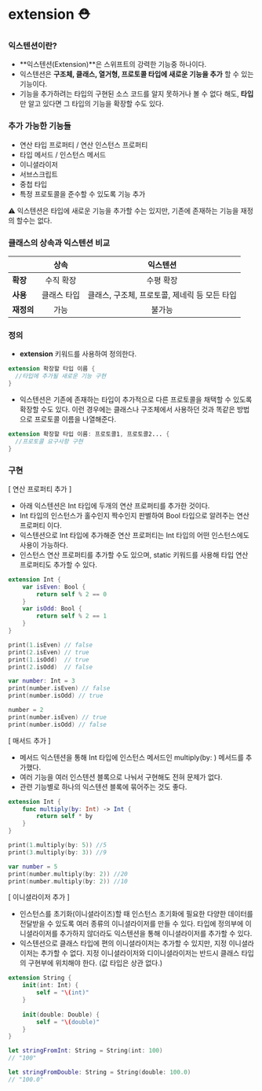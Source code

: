 # extension ⛑



### 익스텐션이란?

- **익스텐션(Extension)**은 스위프트의 강력한 기능중 하나이다.
- 익스텐션은 **구조체, 클래스, 열거형, 프로토콜 타입에 새로운 기능을 추가** 할 수 있는 기능이다.
- 기능을 추가하려는 타입의 구현된 소스 코드를 알지 못하거나 볼 수 없다 해도, **타입**만 알고 있다면 그 타입의 기능을 확장할 수도 있다.



### 추가 가능한 기능들

- 연산 타입 프로퍼티 / 연산 인스턴스 프로퍼티
- 타입 메서드 / 인스턴스 메서드
- 이니셜라이저
- 서브스크립트
- 중첩 타입
- 특정 프로토콜을 준수할 수 있도록 기능 추가

⚠️ 익스텐션은 타입에 새로운 기능을 추가할 수는 있지만, 기존에 존재하는 기능을 재정의 할수는 없다.



### 클래스의 상속과 익스텐션 비교

|            |    상속     |                   익스텐션                    |
| ---------- | :---------: | :-------------------------------------------: |
| **확장**   |  수직 확장  |                   수평 확장                   |
| **사용**   | 클래스 타입 | 클래스, 구조체, 프로토콜, 제네릭 등 모든 타입 |
| **재정의** |    가능     |                    불가능                     |



### 정의

- **extension** 키워드를 사용하여 정의한다.

``` swift
extension 확장할 타입 이름 {
  //타입에 추가될 새로운 기능 구현
}
```

- 익스텐션은 기존에 존재하는 타입이 추가적으로 다른 프로토콜을 채택할 수 있도록 확장할 수도 있다. 이런 경우에는 클래스나 구조체에서 사용하던 것과  똑같은 방법으로 프로토콜 이름을 나열해준다.

``` swift
extension 확장할 타입 이름: 프로토콜1, 프로토콜2... {
  //프로토콜 요구사항 구현
}
```



### 구현

[ 연산 프로퍼티 추가 ]

- 아래 익스텐션은 Int 타입에 두개의 연산 프로퍼티를 추가한 것이다.
- Int 타입의 인스턴스가 홀수인지 짝수인지 판별하여 Bool 타입으로 알려주는 연산 프로퍼티 이다.
- 익스텐션으로 Int 타입에 추가해준 연산 프로퍼티는 Int 타입의 어떤 인스턴스에도 사용이 가능하다.
- 인스턴스 연산 프로퍼티를 추가할 수도 있으며, static 키워드를 사용해 타입 연산 프로퍼티도 추가할 수 있다.

```swift
extension Int {
    var isEven: Bool {
        return self % 2 == 0
    }
    var isOdd: Bool {
        return self % 2 == 1
    }
}

print(1.isEven) // false
print(2.isEven) // true
print(1.isOdd)  // true
print(2.isOdd)  // false

var number: Int = 3
print(number.isEven) // false
print(number.isOdd) // true

number = 2
print(number.isEven) // true
print(number.isOdd) // false
```



[ 매서드 추가 ]

- 메서드 익스텐션을 통해 Int 타입에 인스턴스 메서드인 multiply(by: ) 메서드를 추가했다.
- 여러 기능을 여러 인스텐션 블록으로 나눠서 구현해도 전혀 문제가 없다.
- 관련 기능별로 하나의 익스텐션 블록에 묶어주는 것도 좋다.

```swift
extension Int {
    func multiply(by: Int) -> Int {
        return self * by
    }
}

print(1.multiply(by: 5)) //5
print(3.multiply(by: 3)) //9

var number = 5
print(number.multiply(by: 2)) //20
print(number.multiply(by: 2)) //10
```



[ 이니셜라이저 추가 ]

- 인스턴스를 초기화(이니셜라이즈)할 때 인스턴스 초기화에 필요한 다양한 데이터를 전달받을 수 있도록 여러 종류의 이니셜라이저를 만들 수 있다. 타입에 정의부에 이니셜라이저를 추가하지 않더라도 익스텐션을 통해 이니셜라이저를 추가할 수 있다.
- 익스텐션으로 클래스 타입에 편의 이니셜라이저는 추가할 수 있지만, 지정 이니셜라이저는 추가할 수 없다. 지정 이니셜라이저와 디이니셜라이저는 반드시 클래스 타입의 구현부에 위치해야 한다. (값 타입은 상관 없다.)

``` swift
extension String {
    init(int: Int) {
        self = "\(int)"
    }
    
    init(double: Double) {
        self = "\(double)"
    }
}

let stringFromInt: String = String(int: 100) 
// "100"

let stringFromDouble: String = String(double: 100.0)    
// "100.0"
```

 